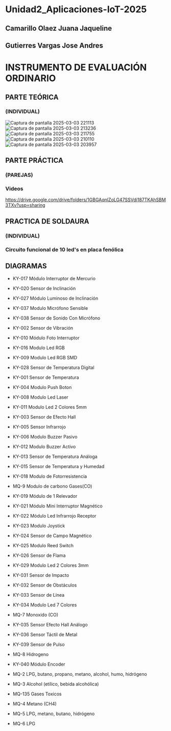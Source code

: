 ﻿# Unidad2_Aplicaciones-IoT-2025
## Camarillo Olaez Juana Jaqueline
## Gutierres Vargas Jose Andres
# INSTRUMENTO DE EVALUACIÓN ORDINARIO
## PARTE TEÓRICA
### (INDIVIDUAL)
![Captura de pantalla 2025-03-03 221113](https://github.com/user-attachments/assets/523bdbdf-130b-4ea2-bfc1-71e79101f253)
![Captura de pantalla 2025-03-03 213236](https://github.com/user-attachments/assets/735fd4ed-06b3-408c-a4c0-756a9b7762fb)
![Captura de pantalla 2025-03-03 211755](https://github.com/user-attachments/assets/6588cfa2-8454-4c47-b9ca-ec48d59ed555)
![Captura de pantalla 2025-03-03 210110](https://github.com/user-attachments/assets/5f940e5b-57b0-45f7-97a1-da29cb9a39ff)
![Captura de pantalla 2025-03-03 203957](https://github.com/user-attachments/assets/9daf6930-53c0-46ea-97e7-6eda49e625f6)



## PARTE PRÁCTICA
### (PAREJAS)
### Videos
https://drive.google.com/drive/folders/1GBGAqnlZoLG47SSVdi187TKAhSBM3TXv?usp=sharing

## PRACTICA DE SOLDAURA 
### (INDIVIDUAL)
### Circuito funcional de 10 led's en placa fenólica











## DIAGRAMAS

- KY-017  Módulo Interruptor de Mercurio  

- KY-020  Sensor de Inclinación  

- KY-027  Módulo Luminoso de Inclinación  

- KY-037  Modulo Micrófono Sensible  

- KY-038  Sensor de Sonido Con Micrófono  

- KY-002  Sensor de Vibración  

- KY-010  Módulo Foto Interruptor  

- KY-016  Modulo Led RGB  

- KY-009  Modulo Led RGB SMD  

- KY-028  Sensor de Temperatura Digital  

- KY-001  Sensor de Temperatura  

- KY-004  Modulo Push Boton  

- KY-008  Modulo Led Laser  

- KY-011  Modulo Led 2 Colores 5mm  

- KY-003  Sensor de Efecto Hall  

- KY-005  Sensor Infrarrojo  

- KY-006  Modulo Buzzer Pasivo  

- KY-012  Modulo Buzzer Activo  

- KY-013  Sensor de Temperatura Análoga 

- KY-015  Sensor de Temperatura y Humedad  

- KY-018  Modulo de Fotorresistencia  

- MQ-9    Modulo de carbono Gases(CO)  

- KY-019  Módulo de 1 Relevador 

- KY-021  Módulo Mini Interruptor Magnético 

- KY-022  Módulo Led Infrarrojo Receptor  
 
- KY-023  Modulo Joystick
  
- KY-024  Sensor de Campo Magnético  

- KY-025  Modulo Reed Switch  

- KY-026  Sensor de Flama 

- KY-029  Modulo Led 2 Colores 3mm  

- KY-031  Sensor de Impacto  
  
- KY-032  Sensor de Obstáculos  

- KY-033  Sensor de Línea  

- KY-034  Modulo Led 7 Colores

- MQ-7    Monoxido (CO)    

- KY-035  Sensor Efecto Hall Análogo

- KY-036  Sensor Táctil de Metal  

- KY-039  Sensor de Pulso
  
- MQ-8    Hidrogeno  

- KY-040  Módulo Encoder  

- MQ-2    LPG, butano, propano, metano, alcohol, humo, hidrógeno  

- MQ-3    Alcohol (etílico, bebida alcohólica)  

- MQ-135  Gases Toxicos

- MQ-4  Metano (CH4)  

- MQ-5  LPG, metano, butano, hidrógeno  

- MQ-6  LPG
